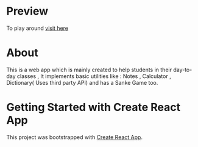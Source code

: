 # Preview

To play around [visit here](https://kaushal-panchal.github.io/react-PlayGround/)

# About
This is a web app which is mainly created to help students in their day-to-day classes , It implements basic utilities like : Notes , Calculator , Dictionary( Uses third party API) and has a Sanke Game too.


# Getting Started with Create React App

This project was bootstrapped with [Create React App](https://github.com/facebook/create-react-app).

